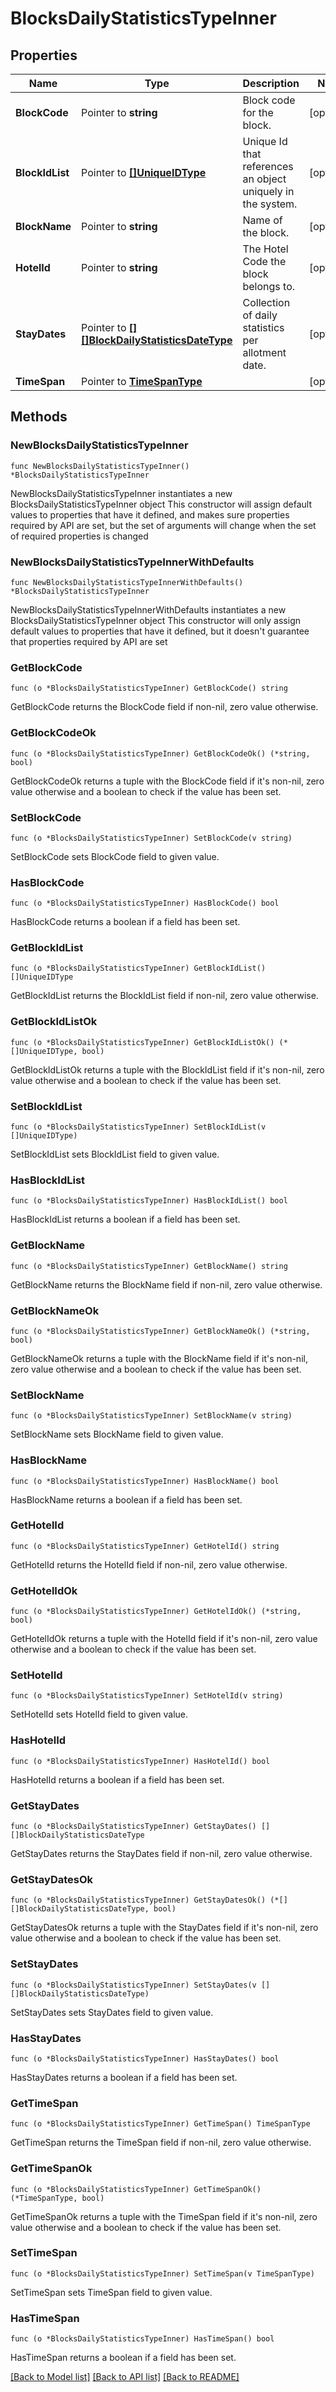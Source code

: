 # BlocksDailyStatisticsTypeInner

## Properties

Name | Type | Description | Notes
------------ | ------------- | ------------- | -------------
**BlockCode** | Pointer to **string** | Block code for the block. | [optional] 
**BlockIdList** | Pointer to [**[]UniqueIDType**](UniqueIDType.md) | Unique Id that references an object uniquely in the system. | [optional] 
**BlockName** | Pointer to **string** | Name of the block. | [optional] 
**HotelId** | Pointer to **string** | The Hotel Code the block belongs to. | [optional] 
**StayDates** | Pointer to [**[][]BlockDailyStatisticsDateType**]([]BlockDailyStatisticsDateType.md) | Collection of daily statistics per allotment date. | [optional] 
**TimeSpan** | Pointer to [**TimeSpanType**](TimeSpanType.md) |  | [optional] 

## Methods

### NewBlocksDailyStatisticsTypeInner

`func NewBlocksDailyStatisticsTypeInner() *BlocksDailyStatisticsTypeInner`

NewBlocksDailyStatisticsTypeInner instantiates a new BlocksDailyStatisticsTypeInner object
This constructor will assign default values to properties that have it defined,
and makes sure properties required by API are set, but the set of arguments
will change when the set of required properties is changed

### NewBlocksDailyStatisticsTypeInnerWithDefaults

`func NewBlocksDailyStatisticsTypeInnerWithDefaults() *BlocksDailyStatisticsTypeInner`

NewBlocksDailyStatisticsTypeInnerWithDefaults instantiates a new BlocksDailyStatisticsTypeInner object
This constructor will only assign default values to properties that have it defined,
but it doesn't guarantee that properties required by API are set

### GetBlockCode

`func (o *BlocksDailyStatisticsTypeInner) GetBlockCode() string`

GetBlockCode returns the BlockCode field if non-nil, zero value otherwise.

### GetBlockCodeOk

`func (o *BlocksDailyStatisticsTypeInner) GetBlockCodeOk() (*string, bool)`

GetBlockCodeOk returns a tuple with the BlockCode field if it's non-nil, zero value otherwise
and a boolean to check if the value has been set.

### SetBlockCode

`func (o *BlocksDailyStatisticsTypeInner) SetBlockCode(v string)`

SetBlockCode sets BlockCode field to given value.

### HasBlockCode

`func (o *BlocksDailyStatisticsTypeInner) HasBlockCode() bool`

HasBlockCode returns a boolean if a field has been set.

### GetBlockIdList

`func (o *BlocksDailyStatisticsTypeInner) GetBlockIdList() []UniqueIDType`

GetBlockIdList returns the BlockIdList field if non-nil, zero value otherwise.

### GetBlockIdListOk

`func (o *BlocksDailyStatisticsTypeInner) GetBlockIdListOk() (*[]UniqueIDType, bool)`

GetBlockIdListOk returns a tuple with the BlockIdList field if it's non-nil, zero value otherwise
and a boolean to check if the value has been set.

### SetBlockIdList

`func (o *BlocksDailyStatisticsTypeInner) SetBlockIdList(v []UniqueIDType)`

SetBlockIdList sets BlockIdList field to given value.

### HasBlockIdList

`func (o *BlocksDailyStatisticsTypeInner) HasBlockIdList() bool`

HasBlockIdList returns a boolean if a field has been set.

### GetBlockName

`func (o *BlocksDailyStatisticsTypeInner) GetBlockName() string`

GetBlockName returns the BlockName field if non-nil, zero value otherwise.

### GetBlockNameOk

`func (o *BlocksDailyStatisticsTypeInner) GetBlockNameOk() (*string, bool)`

GetBlockNameOk returns a tuple with the BlockName field if it's non-nil, zero value otherwise
and a boolean to check if the value has been set.

### SetBlockName

`func (o *BlocksDailyStatisticsTypeInner) SetBlockName(v string)`

SetBlockName sets BlockName field to given value.

### HasBlockName

`func (o *BlocksDailyStatisticsTypeInner) HasBlockName() bool`

HasBlockName returns a boolean if a field has been set.

### GetHotelId

`func (o *BlocksDailyStatisticsTypeInner) GetHotelId() string`

GetHotelId returns the HotelId field if non-nil, zero value otherwise.

### GetHotelIdOk

`func (o *BlocksDailyStatisticsTypeInner) GetHotelIdOk() (*string, bool)`

GetHotelIdOk returns a tuple with the HotelId field if it's non-nil, zero value otherwise
and a boolean to check if the value has been set.

### SetHotelId

`func (o *BlocksDailyStatisticsTypeInner) SetHotelId(v string)`

SetHotelId sets HotelId field to given value.

### HasHotelId

`func (o *BlocksDailyStatisticsTypeInner) HasHotelId() bool`

HasHotelId returns a boolean if a field has been set.

### GetStayDates

`func (o *BlocksDailyStatisticsTypeInner) GetStayDates() [][]BlockDailyStatisticsDateType`

GetStayDates returns the StayDates field if non-nil, zero value otherwise.

### GetStayDatesOk

`func (o *BlocksDailyStatisticsTypeInner) GetStayDatesOk() (*[][]BlockDailyStatisticsDateType, bool)`

GetStayDatesOk returns a tuple with the StayDates field if it's non-nil, zero value otherwise
and a boolean to check if the value has been set.

### SetStayDates

`func (o *BlocksDailyStatisticsTypeInner) SetStayDates(v [][]BlockDailyStatisticsDateType)`

SetStayDates sets StayDates field to given value.

### HasStayDates

`func (o *BlocksDailyStatisticsTypeInner) HasStayDates() bool`

HasStayDates returns a boolean if a field has been set.

### GetTimeSpan

`func (o *BlocksDailyStatisticsTypeInner) GetTimeSpan() TimeSpanType`

GetTimeSpan returns the TimeSpan field if non-nil, zero value otherwise.

### GetTimeSpanOk

`func (o *BlocksDailyStatisticsTypeInner) GetTimeSpanOk() (*TimeSpanType, bool)`

GetTimeSpanOk returns a tuple with the TimeSpan field if it's non-nil, zero value otherwise
and a boolean to check if the value has been set.

### SetTimeSpan

`func (o *BlocksDailyStatisticsTypeInner) SetTimeSpan(v TimeSpanType)`

SetTimeSpan sets TimeSpan field to given value.

### HasTimeSpan

`func (o *BlocksDailyStatisticsTypeInner) HasTimeSpan() bool`

HasTimeSpan returns a boolean if a field has been set.


[[Back to Model list]](../README.md#documentation-for-models) [[Back to API list]](../README.md#documentation-for-api-endpoints) [[Back to README]](../README.md)


